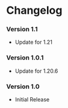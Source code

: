 # Changelog

### Version 1.1
- Update for 1.21

### Version 1.0.1
- Update for 1.20.6

### Version 1.0
- Initial Release
